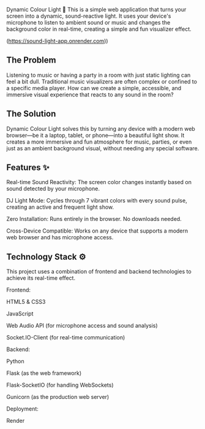 Dynamic Colour Light 🎨
This is a simple web application that turns your screen into a dynamic, sound-reactive light. It uses your device's microphone to listen to ambient sound or music and changes the background color in real-time, creating a simple and fun visualizer effect.

(https://sound-light-app.onrender.com))

## The Problem
Listening to music or having a party in a room with just static lighting can feel a bit dull. Traditional music visualizers are often complex or confined to a specific media player. How can we create a simple, accessible, and immersive visual experience that reacts to any sound in the room?

## The Solution
Dynamic Colour Light solves this by turning any device with a modern web browser—be it a laptop, tablet, or phone—into a beautiful light show. It creates a more immersive and fun atmosphere for music, parties, or even just as an ambient background visual, without needing any special software.

## Features ✨
Real-time Sound Reactivity: The screen color changes instantly based on sound detected by your microphone.

DJ Light Mode: Cycles through 7 vibrant colors with every sound pulse, creating an active and frequent light show.

Zero Installation: Runs entirely in the browser. No downloads needed.

Cross-Device Compatible: Works on any device that supports a modern web browser and has microphone access.

## Technology Stack ⚙️
This project uses a combination of frontend and backend technologies to achieve its real-time effect.

Frontend:

HTML5 & CSS3

JavaScript

Web Audio API (for microphone access and sound analysis)

Socket.IO-Client (for real-time communication)

Backend:

Python

Flask (as the web framework)

Flask-SocketIO (for handling WebSockets)

Gunicorn (as the production web server)

Deployment:

Render

